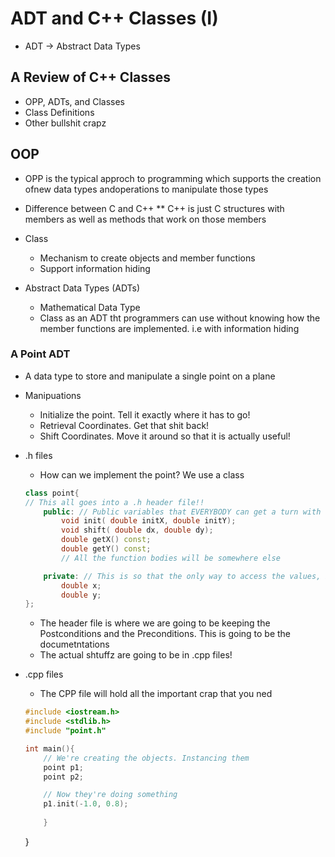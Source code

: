 # ADT and C++ Classes (I)
* ADT -> Abstract Data Types

## A Review of C++ Classes
* OPP, ADTs, and Classes
* Class Definitions
* Other bullshit crapz

## OOP
* OPP is the typical approch to programming which supports the creation ofnew data types andoperations to manipulate those types

* Difference between C and C++ 
** C++ is just C structures with members as well as methods that work on those members

* Class
    * Mechanism to create objects and member functions
    * Support information hiding

* Abstract Data Types (ADTs)
    * Mathematical Data Type
    * Class as an ADT tht programmers can use without knowing how the member functions are implemented. i.e with information hiding 

### A Point ADT
* A data type to store and manipulate a single point on a plane
* Manipuations
    * Initialize the point. Tell it exactly where it has to go!
    * Retrieval Coordinates. Get that shit back!
    * Shift Coordinates. Move it around so that it is actually useful!

* .h files
    * How can we implement the point? We use a class
    ```c++
    class point{
    // This all goes into a .h header file!!
        public: // Public variables that EVERYBODY can get a turn with :P
            void init( double initX, double initY);
            void shift( double dx, double dy);
            double getX() const;
            double getY() const;
            // All the function bodies will be somewhere else

        private: // This is so that the only way to access the values, is using functions! Typically getter/setters
            double x;
            double y;
    };
    ```
    * The header file is where we are going to be keeping the Postconditions and the Preconditions. This is going to be the documetntations
    * The actual shtuffz are going to be in .cpp files! 

* .cpp files
    * The CPP file will hold all the important crap that you ned
    ```c++
    #include <iostream.h>
    #include <stdlib.h>
    #include "point.h"

    int main(){
        // We're creating the objects. Instancing them
        point p1;
        point p2;

        // Now they're doing something
        p1.init(-1.0, 0.8);
        
        }
    ```
    

    }
